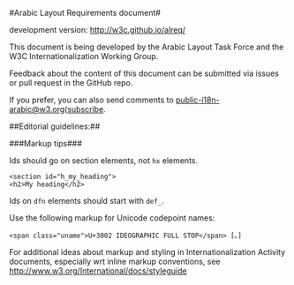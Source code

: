 #Arabic Layout Requirements document#

development version: http://w3c.github.io/alreq/


This document is being developed by the Arabic Layout Task Force and the W3C Internationalization Working Group.

Feedback about the content of this document can be submitted via issues or pull request in the GitHub repo. 

If you prefer, you can also send comments to [public-i18n-arabic@w3.org](mailto:public-i18n-arabic@w3.org)([subscribe](mailto:public-i18n-arabic@w3.org?subject=subscribe).


##Editorial guidelines:##

###Markup tips###

Ids should go on section elements, not `hx` elements.

```
<section id="h_my_heading">
<h2>My heading</h2>
```

Ids on `dfn` elements should start with `def_`.

Use the following markup for Unicode codepoint names:

```
<span class="uname">U+3002 IDEOGRAPHIC FULL STOP</span> [。]
```

For additional ideas about markup and styling in Internationalization Activity documents, especially wrt inline markup conventions, see
http://www.w3.org/International/docs/styleguide

